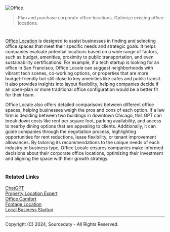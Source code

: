 ![Office](https://github.com/user-attachments/assets/7dc39e05-7e1b-40c8-bf63-603e8cc7162d)

> Plan and purchase corporate office locations. Optimize existing office locations.
#

[Office Location](https://chatgpt.com/g/g-TmclrGaxD-office-location) is designed to assist businesses in finding and selecting office spaces that meet their specific needs and strategic goals. It helps companies evaluate potential locations based on a wide range of factors, such as budget, amenities, proximity to public transportation, and even sustainability certifications. For example, if a tech startup is looking for an office in San Francisco, Office Locale can suggest neighborhoods with vibrant tech scenes, co-working options, or properties that are more budget-friendly but still close to key amenities like cafes and public transit. It also provides insights into layout flexibility, helping companies decide if an open-plan or more traditional office configuration would be a better fit for their team.

Office Locale also offers detailed comparisons between different office spaces, helping businesses weigh the pros and cons of each option. If a law firm is deciding between two buildings in downtown Chicago, this GPT can break down costs like rent per square foot, parking availability, and access to nearby dining options that are appealing to clients. Additionally, it can guide companies through the negotiation process, highlighting opportunities for rent reductions, lease flexibility, or tenant improvement allowances. By tailoring its recommendations to the unique needs of each industry or business type, Office Locale ensures companies make informed decisions about their corporate office locations, optimizing their investment and aligning the space with their growth strategy.

#
### Related Links

[ChatGPT](https://github.com/sourceduty/ChatGPT)
<br>
[Property Location Expert](https://github.com/sourceduty/Property_Location_Expert)
<br>
[Office Comfort](https://github.com/sourceduty/Office_Comfort)
<br>
[Footage Location](https://github.com/sourceduty/Footage_Location)
<br>
[Local Business Startup](https://github.com/sourceduty/Local_Business_Startup)

***
Copyright (C) 2024, Sourceduty - All Rights Reserved.

